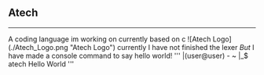 ## **Atech**
---
A coding language im working on
currently based on c
![Atech Logo] (./Atech_Logo.png "Atech Logo")
currently I have not finished the lexer
*But* I have made a console command to say hello world!
'''
|(user@user) - ~
|_$ atech
Hello World
'''
